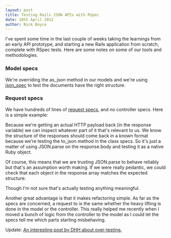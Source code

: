 ```yaml
---
layout: post
title: Testing Rails JSON APIs with RSpec
date: 10th April 2012
author: Nick Boyce
---
```


I've spent some time in the last couple of weeks taking the learnings from an early API prototype, and starting a new Rails application from scratch, complete with RSpec tests. Here are some notes on some of our tools and methodologies.

### Model specs

We're overriding the as_json method in our models and we're using [json_spec](https://github.com/collectiveidea/json_spec) to test the documents have the right structure.

<script src="https://gist.github.com/2349770.js"> </script>

### Request specs

We have hundreds of lines of [request specs](https://www.relishapp.com/rspec/rspec-rails/docs/request-specs/request-spec), and no controller specs. Here is a simple example:

<script src="https://gist.github.com/2349801.js"> </script>

Because we're getting an actual HTTP payload back (in the response variable) we can inspect whatever part of it that's relevant to us. We know the structure of the responses should come back in a known format because we're testing the to_json method in the class specs. So it's just a matter of using JSON.parse on the response.body and testing it as a native Ruby object.

Of course, this means that we are trusting JSON.parse to behave reliably but that's an assumption worth making. If we were really pedantic, we could check that each object in the response array matches the expected structure:

<script src="https://gist.github.com/2349803.js"> </script>

Though I'm not sure that's actually testing anything meaningful.

Another great advantage is that it makes refactoring simple. As far as the specs are concerned, a request to is the same whether the heavy lifting is done in the model or the controller. This really helped me recently when I moved a bunch of logic from the controller to the model as I could let the specs tell me which parts starting misbehaving.

Update: [An interesting post by DHH about over-testing.](http://37signals.com/svn/posts/3159-testing-like-the-tsa)